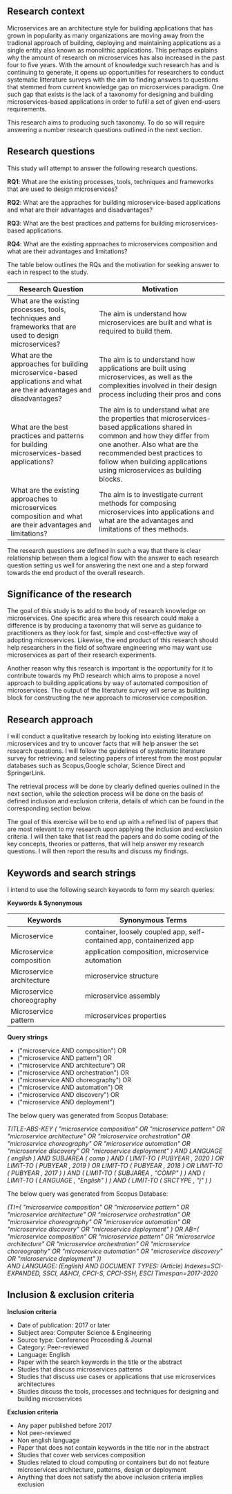 ## Research context

Microservices are an architecture style for building applications that has grown in popularity as many organizations are moving away from the tradional approach of building, deploying and maintaining applications as a single entity also known as monolithic applications. This perhaps explains why the amount of research on microservices has also increased in the past four to five years. With the amount of knowledge such research has and is continuing to generate, it opens up opportunities for researchers to conduct systematic litterature surveys with the aim to finding answers to questions that stemmed from current knowledge gap on microservices paradigm. One such gap that exists is the lack of a taxonomy for designing and building microservices-based applications in order to fufill a set of given end-users requirements. 

This research aims to producing such taxonomy. To do so will require answering a number research questions outlined in the next section.


## Research questions

This study will attempt to answer the following research questions.

**RQ1**: What are the existing processes, tools, techniques and frameworks that are used to design microservices?

**RQ2**: What are the appraches for building microservice-based applications and what are their advantages and disadvantages?

**RQ3**: What are the best practices and patterns for building microservices-based applications.

**RQ4**: What are the existing approaches to microservices composition and what are their advantages and limitations? 

The table below outlines the RQs and the motivation for seeking answer to each in respect to the study.

| Research Question                                                                                                     | Motivation                                                                                                                                                                                                                                                              |
|-----------------------------------------------------------------------------------------------------------------------|-------------------------------------------------------------------------------------------------------------------------------------------------------------------------------------------------------------------------------------------------------------------------|
| What are the existing processes, tools, techniques and frameworks that are used to design microservices?              | The aim is understand how microservices are built and what is required to build them.                                                                                                                                                                                   |
| What are the approaches for building microservice-based applications and what are their advantages and disadvantages? | The aim is to understand how applications are built using microservices, as well as the complexities involved in their design process including their pros and cons                                                                                                     |
| What are the best practices and patterns for building microservices-based applications?                               | The aim is to understand what are the properties that microservices-based applications shared in common and how they differ from one another. Also what are the recommended best practices to follow when building applications using microservices as building blocks. |
| What are the existing approaches to microservices composition and what are their advantages and limitations?          | The aim is to investigate current methods for composing microservices into applications and what are the advantages and limitations of thes methods.                                                                                                                    |

The research questions are defined in such a way that there is clear relationship between them a logical flow with the answer to each research question setting us well for answering the next one and a step forward towards the end product of the overall research. 

## Significance of the research

The goal of this study is to add to the body of research knowledge on microservices. One specific area where this research could make a difference is by producing a taxonomy that will serve as guidance to practitioners as they look for fast, simple and cost-effective way of adopting microservices. Likewise, the end product of this research should help researchers in the field of software engineering who may want use microservices as part of their research experiments. 

Another reason why this research is important is the opportunity for it to contribute towards my PhD research which aims to propose a novel approach to building applications by way of automated composition of microservices. The output of the literature survey will serve as building block for constructing the new approach to microservice composition. 

## Research approach

I will conduct a qualitative research by looking into existing literature on microservices and try to uncover facts that will help answer the set research questions. I will follow the guidelines of systematic literature survey for retrieving and selecting papers of interest from the most popular databases such as Scopus,Google scholar, Science Direct and SpringerLink. 

The retrieval process will be done by clearly defined queries oulined in the next section, while the selection process will be done on the basis of defined inclusion and exclusion criteria, details of which can be found in the corresponding section below. 

The goal of this exercise will be to end up with a refined list of papers that are most relevant to my research upon applying the inclusion and exclusion criteria. I will then take that list read the papers and do some coding of the key concepts, theories or patterns, that will help answer my research questions. I will then report the results and discuss my findings. 

## Keywords and search strings

I intend to use the following search keywords to form my search queries:

**Keywords & Synonymous**

| Keywords                  | Synonymous Terms                                                      |
|---------------------------|-----------------------------------------------------------------------|
| Microservice              | container, loosely coupled app, self-contained app, containerized app |
| Microservice composition  | application composition, microservice automation                      |
| Microservice architecture | microservice structure                                                |
| Microservice choreography | microservice assembly                                                 |
| Microservice pattern      | microservices properties                                              |

**Query strings**

- ("microservice AND composition") OR 
- ("microservice AND pattern") OR 
- ("microservice AND architecture") OR 
- ("microservice AND orchestration") OR 
- ("microservice AND choreography") OR 
- ("microservice AND automation") OR 
- ("microservice AND discovery") OR 
- ("microservice AND deployment")

The below query was generated from Scopus Database:

*TITLE-ABS-KEY ( "microservice composition"  OR  "microservice pattern"  OR  "microservice architecture"  OR  "microservice orchestration"  OR  "microservice choreography"  OR  "microservice automation"  OR  "microservice discovery"  OR  "microservice deployment" )  AND  LANGUAGE ( english )  AND  SUBJAREA ( comp )  AND  ( LIMIT-TO ( PUBYEAR ,  2020 )  OR  LIMIT-TO ( PUBYEAR ,  2019 )  OR  LIMIT-TO ( PUBYEAR ,  2018 )  OR  LIMIT-TO ( PUBYEAR ,  2017 ) )  AND  ( LIMIT-TO ( SUBJAREA ,  "COMP" ) )  AND  ( LIMIT-TO ( LANGUAGE ,  "English" ) )  AND  ( LIMIT-TO ( SRCTYPE ,  "j" ) )*  


The below query was generated from Scopus Database:
	
*(TI=( "microservice composition" OR "microservice pattern" OR "microservice architecture" OR "microservice orchestration" OR "microservice choreography" OR "microservice automation" OR "microservice discovery" OR "microservice deployment" )  OR  AB=(  "microservice  composition"  OR  "microservice  pattern"  OR  "microservice  architecture"  OR  "microservice  orchestration"  OR  "microservice  choreography"  OR  "microservice  automation"  OR  "microservice  discovery"  OR  "microservice  deployment"  ))   
AND 
LANGUAGE:
  (English)  AND  DOCUMENT 
TYPES:
  (Article) 
Indexes=SCI-EXPANDED, SSCI, A&HCI, CPCI-S, CPCI-SSH, ESCI Timespan=2017-2020*

## Inclusion & exclusion criteria

**Inclusion criteria**

- Date of publication: 2017 or later
- Subject area: Computer Science & Engineering
- Source type: Conference Proceeding & Journal
- Category: Peer-reviewed
- Language: English
- Paper with the search keywords in the title or the abstract
- Studies that discuss microservices patterns
- Studies that discuss use cases or applications that use microservices architectures
- Studies discuss the tools, processes and techniques for designing and building microservices

**Exclusion criteria**

- Any paper published before 2017
- Not peer-reviewed
- Non english language
- Paper that does not contain keywords in the title nor in the abstract
- Studies that cover web services composition
- Studies related to cloud computing or containers but do not feature microservices architecture, patterns, design or deployment
- Anything that does not satisfy the above inclusion criteria implies exclusion
